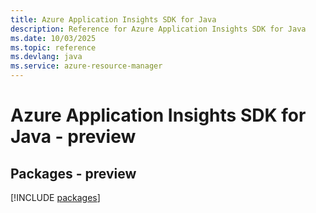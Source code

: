 ```yaml
---
title: Azure Application Insights SDK for Java
description: Reference for Azure Application Insights SDK for Java
ms.date: 10/03/2025
ms.topic: reference
ms.devlang: java
ms.service: azure-resource-manager
---
```

# Azure Application Insights SDK for Java - preview
## Packages - preview
[!INCLUDE [packages](application-insights-index.md)]